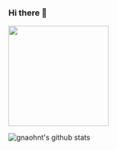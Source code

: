 ### Hi there 👋
<img src="https://i.giphy.com/media/ES4Vcv8zWfIt2/giphy.webp" width="200">


![gnaohnt's github stats](https://github-readme-stats.vercel.app/api?username=hoang0199&show_icons=true)

<!--
**hoang0199/hoang0199** is a ✨ _special_ ✨ repository because its `README.md` (this file) appears on your GitHub profile.

Here are some ideas to get you started:

- 🔭 I’m currently working on ...
- 👯 I’m looking to collaborate on ...
- 🤔 I’m looking for help with ...
- 💬 Ask me about ...
- 😄 Pronouns: ...
-  Fun fact: ...
- 🌱 I’m currently learning TypeScript ⚡
-->
